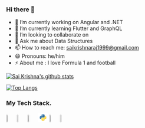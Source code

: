 ### Hi there 👋

<!--
**saikrishnaraj/saikrishnaraj** is a ✨ _special_ ✨ repository because its `README.md` (this file) appears on your GitHub profile.

Here are some ideas to get you started:
-->
- 🔭 I’m currently working on Angular and .NET
- 🌱 I’m currently learning Flutter and GraphQL
- 👯 I’m looking to collaborate on 
- 💬 Ask me about Data Structures
- 📫 How to reach me: saikrishnaraj1999@gmail.com
- 😄 Pronouns: he/him
- ⚡ About me : I love Formula 1 and football

[![Sai Krishna's github stats](https://github-readme-stats.vercel.app/api?username=saikrishnaraj&show_icons=true&theme=tokyonight)](https://github.com/saikrishnaraj/github-readme-stats)

[![Top Langs](https://github-readme-stats.vercel.app/api/top-langs/?username=saikrishnaraj&layout=compact&theme=tokyonight)](https://github.com/saikrishnaraj/github-readme-stats)

### My Tech Stack.

<p float="left">
   <img src="https://img.icons8.com/color/452/nodejs.png" width="5%" height="5%">
  <img src="https://camo.githubusercontent.com/d1f1645b9ef49f552fa58d6170bf0f516e023979/68747470733a2f2f7777772e766563746f726c6f676f2e7a6f6e652f6c6f676f732f66697265626173652f66697265626173652d69636f6e2e737667" width="5%" height="5%">
  <img src="https://camo.githubusercontent.com/0718de253954368a746d474ac4145da14ed303e0/68747470733a2f2f72656163746e61746976652e6465762f696d672f6865616465725f6c6f676f2e737667" width="5%" height="5%">
 
  <img src="https://raw.githubusercontent.com/github/explore/80688e429a7d4ef2fca1e82350fe8e3517d3494d/topics/python/python.png" width="5%" height="5%">
  <img src="https://angular.io/assets/images/logos/angular/angular.png" width="5%" height="5%">
  <img src="https://cdn.volaresystems.com/Images/Posts/2019/12/aspnet_logo.png" width="5%" height="5%">

  
</p>

